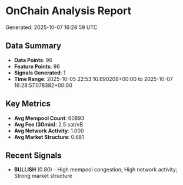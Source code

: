 # OnChain Analysis Report
Generated: 2025-10-07 16:28:59 UTC

## Data Summary
- **Data Points**: 96
- **Feature Points**: 96
- **Signals Generated**: 1
- **Time Range**: 2025-10-05 22:53:10.690208+00:00 to 2025-10-07 16:28:57.078382+00:00

## Key Metrics
- **Avg Mempool Count**: 60893
- **Avg Fee (30min)**: 2.5 sat/vB
- **Avg Network Activity**: 1.000
- **Avg Market Structure**: 0.681

## Recent Signals
- **BULLISH** (0.80) - High mempool congestion; High network activity; Strong market structure
